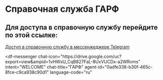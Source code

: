 # Справочная служба ГАРФ


## Для доступа в справочную службу перейдите по этой ссылке:

[Доступ в справочную службу в мессенжеджере Telegram](https://t.me/garf_bot?start=привет)


<script src="https://www.gstatic.com/dialogflow-console/fast/messenger/bootstrap.js?v=1"></script>
<df-messenger
  chat-icon="https:&#x2F;&#x2F;drive.google.com&#x2F;uc?export=view&ampid=1vHWxU_CqB827FaL-8UxVUCDx-a2WRvms"
  intent="WELCOME"
  chat-title="ГАРФ"
  agent-id="0adfe338-b30f-465c-8fce-c9ca938c90d1"
  language-code="ru"
></df-messenger>
